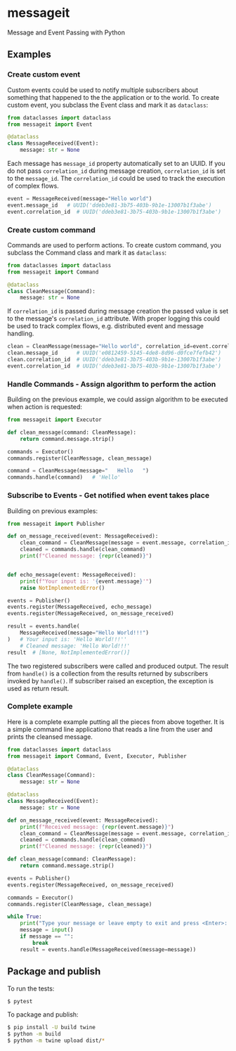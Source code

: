 # messageit
Message and Event Passing with Python

## Examples

### Create custom event

Custom events could be used to notify multiple subscribers about something that happened to the the application or to the world. To create custom event, you subclass the Event class and mark it as `dataclass`:

```python
from dataclasses import dataclass
from messageit import Event

@dataclass
class MessageReceived(Event):
    message: str = None
```

Each message has `message_id` property automatically set to an UUID. If you do not
pass `correlation_id` during message creation, `correlation_id` is set to the `message_id`.
The `correlation_id` could be used to track the execution of complex flows.

```python
event = MessageReceived(message="Hello world")
event.message_id   # UUID('ddeb3e81-3b75-403b-9b1e-13007b1f3abe')
event.correlation_id  # UUID('ddeb3e81-3b75-403b-9b1e-13007b1f3abe')
```

### Create custom command

Commands are used to perform actions. To create custom command, you subclass the Command class and mark it as `dataclass`:

```python
from dataclasses import dataclass
from messageit import Command

@dataclass
class CleanMessage(Command):
    message: str = None
```

If `correlation_id` is passed during message creation the passed value is set to the message's `correlation_id` attribute. With proper logging this could be used to track complex flows, e.g. distributed event and message handling.

```python
clean = CleanMessage(message="Hello world", correlation_id=event.correlation_id)
clean.message_id      # UUID('e0812459-5145-4de8-8d96-d0fce7fefb42')
clean.correlation_id  # UUID('ddeb3e81-3b75-403b-9b1e-13007b1f3abe')
event.correlation_id  # UUID('ddeb3e81-3b75-403b-9b1e-13007b1f3abe')
```

### Handle Commands - Assign algorithm to perform the action

Building on the previous example, we could assign algorithm to be executed when action is requested:

```python
from messageit import Executor

def clean_message(command: CleanMessage):
    return command.message.strip()

commands = Executor()
commands.register(CleanMessage, clean_message)

command = CleanMessage(message="   Hello   ")
commands.handle(command)   # 'Hello'
```

### Subscribe to Events - Get notified when event takes place 

Building on previous examples:

```python
from messageit import Publisher

def on_message_received(event: MessageReceived):
    clean_command = CleanMessage(message = event.message, correlation_id = event.message_id)
    cleaned = commands.handle(clean_command)
    print(f"Cleaned message: {repr(cleaned)}")


def echo_message(event: MessageReceived):
    print(f"Your input is: '{event.message}'")
    raise NotImplementedError()

events = Publisher()
events.register(MessageReceived, echo_message)
events.register(MessageReceived, on_message_received)

result = events.handle(
    MessageReceived(message="Hello World!!!")
)   # Your input is: 'Hello World!!!''
    # Cleaned message: 'Hello World!!!'
result  # [None, NotImplementedError()]
```

The two registered subscribers were called and produced output. The result from `handle()` is a collection from the results returned by subscribers invoked by `handle()`. If subscriber raised an exception, the exception is used as return result.

### Complete example

Here is a complete example putting all the pieces from above together. It is a simple command line applicationo that reads a line from the user and prints the cleansed message.

```python
from dataclasses import dataclass
from messageit import Command, Event, Executor, Publisher

@dataclass
class CleanMessage(Command):
    message: str = None

@dataclass
class MessageReceived(Event):
    message: str = None

def on_message_received(event: MessageReceived):
    print(f"Received message: {repr(event.message)}")
    clean_command = CleanMessage(message = event.message, correlation_id = event.message_id)
    cleaned = commands.handle(clean_command)
    print(f"Cleaned message: {repr(cleaned)}")

def clean_message(command: CleanMessage):
    return command.message.strip()

events = Publisher()
events.register(MessageReceived, on_message_received)

commands = Executor()
commands.register(CleanMessage, clean_message)

while True:
    print("Type your message or leave empty to exit and press <Enter>: ")
    message = input()
    if message == "":
        break
    result = events.handle(MessageReceived(message=message))
```

## Package and publish

To run the tests:

```bash
$ pytest
```

To package and publish:

```bash
$ pip install -U build twine
$ python -m build
$ python -m twine upload dist/*
```